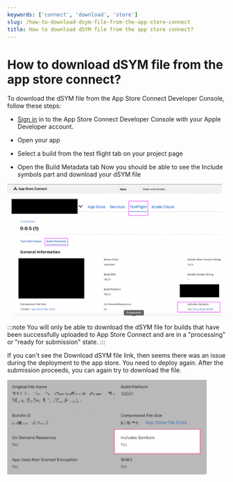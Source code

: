 ```yaml
---
keywords: ['connect', 'download', 'store']
slug: /how-to-download-dsym-file-from-the-app-store-connect
title: How to download dSYM file from the app store connect?
---
```

# How to download dSYM file from the app store connect?

To download the dSYM file from the App Store Connect Developer Console, follow these steps:

- [Sign in](https://appstoreconnect.apple.com/) in to the App Store Connect Developer Console with your Apple Developer account.

- Open your app

- Select a build from the test flight tab on your project page

- Open the Build Metadata tab
    Now you should be able to see the Include symbols part and download your dSYM file​

![](../../assets/20250430121257965718.png)

:::note 
You will only be able to download the dSYM file for builds that have been successfully uploaded to App Store Connect and are in a "processing" or "ready for submission" state. 
:::

If you can't see the Download dSYM file link, then seems there was an issue during the deployment to the app store. You need to deploy again. After the submission proceeds, you can again try to download the file.​

![](../../assets/20250430121258232331.png)